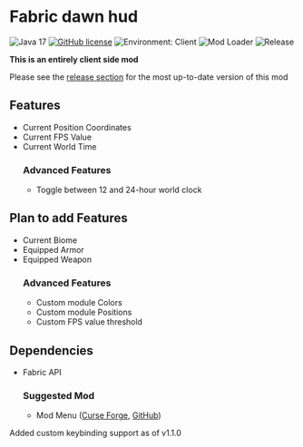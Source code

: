 # Fabric dawn hud
![Java 17](https://img.shields.io/badge/language-Java%2017-9B599A.svg?style=flat-square)
[![GitHub license](https://img.shields.io/github/license/Akr0ss/Fabric_Dawn-hud?style=flat-square)](https://raw.githubusercontent.com/AKR0SS/Fabric_dawn-hud/1.18/LICENSE)
![Environment: Client](https://img.shields.io/badge/environment-client-1976d2?style=flat-square)
![Mod Loader](https://img.shields.io/badge/modloader-Fabric-1976d2?style=flat-square&logo=data:image/png)
![Release](https://img.shields.io/github/v/release/akr0ss/Fabric_Dawn-hud?style=flat-square)

**This is an entirely client side mod**

Please see the [release section](https://github.com/AKR0SS/Fabric_dawn-hud/releases) for the most up-to-date version of this mod

## Features
* Current Position Coordinates
* Current FPS Value
* Current World Time
  ### Advanced Features
  * Toggle between 12 and 24-hour world clock

## Plan to add Features
* Current Biome
* Equipped Armor
* Equipped Weapon
  ### Advanced Features
  * Custom module Colors 
  * Custom module Positions
  * Custom FPS value threshold

## Dependencies
* Fabric API
  ### Suggested Mod
    * Mod Menu ([Curse Forge](https://www.curseforge.com/minecraft/mc-mods/modmenu), [GitHub](https://github.com/TerraformersMC/ModMenu))

<p>Added custom keybinding support as of v1.1.0</p>